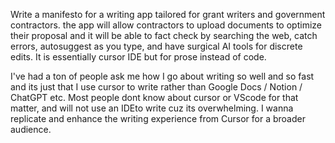 Write a manifesto for a writing app tailored for grant writers and government contractors. the app will allow contractors to upload documents to optimize their proposal and it will be able to fact check by searching the web, catch errors, autosuggest as you type, and have surgical AI tools for discrete edits. It is essentially cursor IDE but for prose instead of code.

I've had a ton of people ask me how I go about writing so well and so fast and its just that I use cursor to write rather than Google Docs / Notion / ChatGPT etc. Most people dont know about cursor or VScode for that matter, and will not use an IDEto write cuz its overwhelming. I wanna replicate and enhance the writing experience from Cursor for a broader audience.
